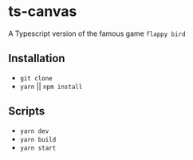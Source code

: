# ts-canvas

A Typescript version of the famous game `flappy bird`

## Installation

-   `git clone`
-   `yarn` || `npm install`

## Scripts

-   `yarn dev`
-   `yarn build`
-   `yarn start`
